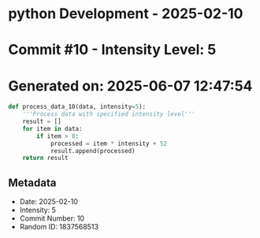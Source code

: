 ﻿# python Development - 2025-02-10
# Commit #10 - Intensity Level: 5
# Generated on: 2025-06-07 12:47:54
```python
def process_data_10(data, intensity=5):
    '''Process data with specified intensity level'''
    result = []
    for item in data:
        if item > 0:
            processed = item * intensity + 52
            result.append(processed)
    return result
```
## Metadata
- Date: 2025-02-10
- Intensity: 5
- Commit Number: 10
- Random ID: 1837568513
